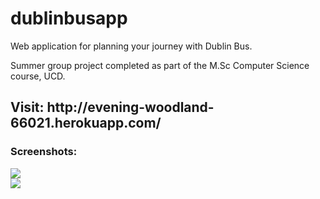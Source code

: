 # dublinbusapp

Web application for planning your journey with Dublin Bus.

Summer group project completed as part of the M.Sc Computer Science course, UCD.

<h2>Visit: http://evening-woodland-66021.herokuapp.com/</h2>


<h3>Screenshots:</h3>
<img src="https://i.imgur.com/ha8gLfV.jpg"/>

<br>

<img src="https://i.imgur.com/DG1ij4P.jpg"/>

